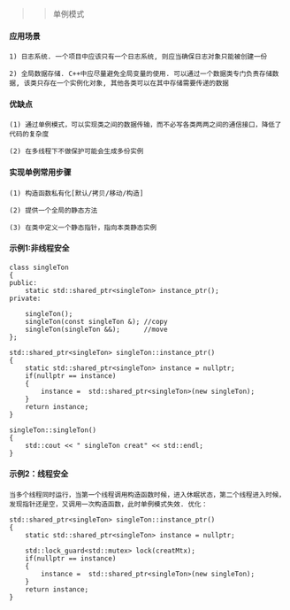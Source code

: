 >>  单例模式

#### 应用场景

    1) 日志系统. 一个项目中应该只有一个日志系统, 则应当确保日志对象只能被创建一份
    
    2) 全局数据存储. C++中应尽量避免全局变量的使用. 可以通过一个数据类专门负责存储数据, 该类只存在一个实例化对象, 其他各类可以在其中存储需要传递的数据

#### 优缺点

    (1) 通过单例模式，可以实现类之间的数据传输，而不必写各类两两之间的通信接口，降低了代码的复杂度

    (2) 在多线程下不做保护可能会生成多份实例

#### 实现单例常用步骤

    (1) 构造函数私有化[默认/拷贝/移动/构造]
    
    (2) 提供一个全局的静态方法
    
    (3) 在类中定义一个静态指针，指向本类静态实例
    
#### 示例1:非线程安全

```
class singleTon
{
public:
    static std::shared_ptr<singleTon> instance_ptr();
private:

    singleTon();
    singleTon(const singleTon &); //copy
    singleTon(singleTon &&);      //move
};

std::shared_ptr<singleTon> singleTon::instance_ptr()
{
    static std::shared_ptr<singleTon> instance = nullptr;
    if(nullptr == instance)
    {
        instance =  std::shared_ptr<singleTon>(new singleTon);
    }
    return instance;
}

singleTon::singleTon()
{
    std::cout << " singleTon creat" << std::endl;
}
```

#### 示例2：线程安全

    当多个线程同时运行，当第一个线程调用构造函数时候，进入休眠状态，第二个线程进入时候，发现指针还是空，又调用一次构造函数，此时单例模式失效. 优化：

```
std::shared_ptr<singleTon> singleTon::instance_ptr()
{
    static std::shared_ptr<singleTon> instance = nullptr;
 
    std::lock_guard<std::mutex> lock(creatMtx);
    if(nullptr == instance)
    {
        instance =  std::shared_ptr<singleTon>(new singleTon);
    }
    return instance;
}
```
